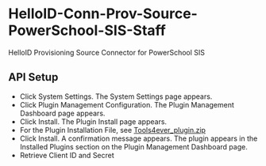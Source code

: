 # HelloID-Conn-Prov-Source-PowerSchool-SIS-Staff
HelloID Provisioning Source Connector for PowerSchool SIS

## API Setup
- Click System Settings. The System Settings page appears.
- Click Plugin Management Configuration. The Plugin Management Dashboard page appears.
- Click Install. The Plugin Install page appears.
- For the Plugin Installation File, see  [Tools4ever_plugin.zip](Assets/Tools4ever_plugin.zip)
- Click Install. A confirmation message appears. The plugin appears in the Installed Plugins section on the Plugin Management Dashboard page.
- Retrieve Client ID and Secret

